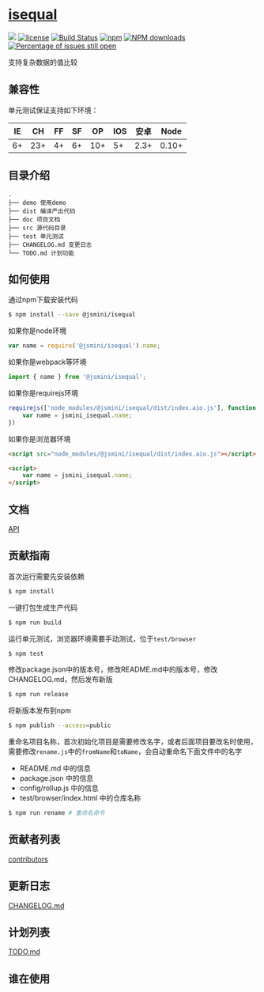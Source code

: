 # [isequal](https://github.com/jsmini/isequal) 

[![](https://img.shields.io/badge/Powered%20by-jslib%20isequal-brightgreen.svg)](https://github.com/yanhaijing/jslib-isequal)
[![license](https://img.shields.io/badge/license-MIT-blue.svg)](https://github.com/jsmini/isequal/blob/master/LICENSE)
[![Build Status](https://travis-ci.org/jsmini/isequal.svg?branch=master)](https://travis-ci.org/jsmini/isequal)
[![npm](https://img.shields.io/badge/npm-0.2.0-orange.svg)](https://www.npmjs.com/package/@jsmini/isequal)
[![NPM downloads](http://img.shields.io/npm/dm/@jsmini/isequal.svg?style=flat-square)](http://www.npmtrends.com/@jsmini/isequal)
[![Percentage of issues still open](http://isitmaintained.com/badge/open/jsmini/isequal.svg)](http://isitmaintained.com/project/jsmini/isequal "Percentage of issues still open")

支持复杂数据的值比较

## 兼容性
单元测试保证支持如下环境：

| IE   | CH   | FF   | SF   | OP   | IOS  | 安卓   | Node  |
| ---- | ---- | ---- | ---- | ---- | ---- | ---- | ----- |
| 6+   | 23+  | 4+   | 6+   | 10+  | 5+   | 2.3+ | 0.10+ |

## 目录介绍

```
.
├── demo 使用demo
├── dist 编译产出代码
├── doc 项目文档
├── src 源代码目录
├── test 单元测试
├── CHANGELOG.md 变更日志
└── TODO.md 计划功能
```

## 如何使用
通过npm下载安装代码

```bash
$ npm install --save @jsmini/isequal
```

如果你是node环境

```js
var name = require('@jsmini/isequal').name;
```

如果你是webpack等环境

```js
import { name } from '@jsmini/isequal';
```

如果你是requirejs环境

```js
requirejs(['node_modules/@jsmini/isequal/dist/index.aio.js'], function (jsmini_isequal) {
    var name = jsmini_isequal.name;
})
```

如果你是浏览器环境

```html
<script src="node_modules/@jsmini/isequal/dist/index.aio.js"></script>

<script>
    var name = jsmini_isequal.name;
</script>
```

## 文档
[API](https://github.com/jsmini/isequal/blob/master/doc/api.md)

## 贡献指南
首次运行需要先安装依赖

```bash
$ npm install
```

一键打包生成生产代码

```bash
$ npm run build
```

运行单元测试，浏览器环境需要手动测试，位于`test/browser`

```bash
$ npm test
```

修改package.json中的版本号，修改README.md中的版本号，修改CHANGELOG.md，然后发布新版

```bash
$ npm run release
```

将新版本发布到npm

```bash
$ npm publish --access=public
```

重命名项目名称，首次初始化项目是需要修改名字，或者后面项目要改名时使用，需要修改`rename.js`中的`fromName`和`toName`，会自动重命名下面文件中的名字

- README.md 中的信息
- package.json 中的信息
- config/rollup.js 中的信息
- test/browser/index.html 中的仓库名称

```bash
$ npm run rename # 重命名命令
```

## 贡献者列表
[contributors](https://github.com/jsmini/isequal/graphs/contributors)

## 更新日志
[CHANGELOG.md](https://github.com/jsmini/isequal/blob/master/CHANGELOG.md)

## 计划列表
[TODO.md](https://github.com/jsmini/isequal/blob/master/TODO.md)

## 谁在使用
